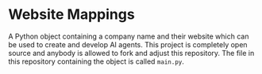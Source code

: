 # Website Mappings
A Python object containing a company name and their website which can be used to create and develop AI agents. This project is completely open source and anybody is allowed to fork and adjust this repository.
The file in this repository containing the object is called `main.py`.
